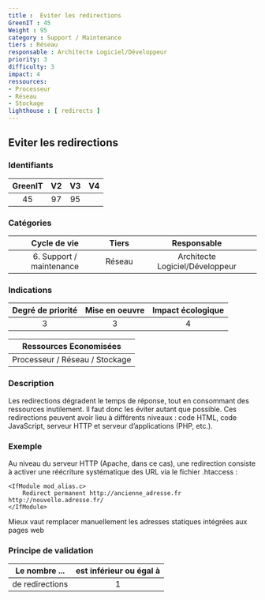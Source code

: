 ```yaml
---
title :  Eviter les redirections
GreenIT : 45
Weight : 95
category : Support / Maintenance
tiers : Réseau
responsable : Architecte Logiciel/Développeur
priority: 3
difficulty: 3
impact: 4
ressources:
- Processeur
- Réseau
- Stockage
lighthouse : [ redirects ]
---
```


## Eviter les redirections

### Identifiants

| GreenIT |  V2  |  V3  |  V4  |
|:-------:|:----:|:----:|:----:|
|   45   | 97  | 95  |      |

### Catégories

| Cycle de vie |  Tiers  |  Responsable  |
|:---------:|:----:|:----:|
| 6. Support / maintenance | Réseau | Architecte Logiciel/Développeur |

### Indications

| Degré de priorité |      Mise en oeuvre       |  Impact écologique    |
|:-------------------:|:-------------------------:|:---------------------:|
| 3 | 3 | 4 |

|Ressources Economisées                                      |
|:----------------------------------------------------------:|
| Processeur / Réseau / Stockage |

### Description

Les redirections dégradent le temps de réponse, tout en consommant des ressources inutilement. Il faut donc les éviter autant que possible. Ces redirections peuvent avoir lieu à différents niveaux : code HTML, code JavaScript, serveur HTTP et serveur d’applications (PHP, etc.).

### Exemple

Au niveau du serveur HTTP (Apache, dans ce cas), une redirection consiste à activer une réécriture systématique des URL via le fichier
.htaccess :
```apacheconf
<IfModule mod_alias.c>
    Redirect permanent http://ancienne_adresse.fr http://nouvelle.adresse.fr/
</IfModule>
```
Mieux vaut remplacer manuellement les adresses statiques intégrées aux pages web


### Principe de validation

| Le nombre ...     | est inférieur ou égal à   |  
|-------------------|:-------------------------:|
| de redirections  | 1  |
